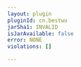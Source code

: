 ```yaml
---
layout: plugin
pluginId: cn.bestwu
jarSha1: INVALID
isJarAvailable: false
error: NONE
violations: []

---
```

